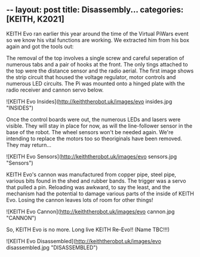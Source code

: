 --
layout: post
title: Disassembly...
categories: [KEITH, K2021]
---

KEITH Evo ran earlier this year around the time of the Virtual PiWars event so we know his vital functions are working. We extracted him from his box again and got the tools out:

The removal of the top involves a single screw and careful seperation of numerous tabs and a pair of hooks at the front. The only tings attached to the top were the distance sensor and the radio aerial. The first image shows the strip circuit that housed the voltage regulator, motor controls and numerous LED circuits. The Pi was mounted onto a hinged plate with the radio receiver and cannon servo below.

![KEITH Evo Insides](http://keiththerobot.uk/images/evo insides.jpg "INSIDES")

Once the control boards were out, the numerous LEDs and lasers were visible. They will stay in place for now, as will the line-follower sensor in the base of the robot. The wheel sensors won't be needed again. We're intending to replace the motors too so theoriginals have been removed. They may return...

![KEITH Evo Sensors](http://keiththerobot.uk/images/evo sensors.jpg "Sensors")

KEITH Evo's cannon was manufactured from copper pipe, steel pipe, various bits found in the shed and rubber bands. The trigger was a servo that pulled a pin. Reloading was awkward, to say the least, and the mechanism had the potential to damage various parts of the inside of KEITH Evo. Losing the cannon leaves lots of room for other things!

![KEITH Evo Cannon](http://keiththerobot.uk/images/evo cannon.jpg "CANNON")

So, KEITH Evo is no more. Long live KEITH Re-Evo!! (Name TBC!!!)

![KEITH Evo Disassembled](http://keiththerobot.uk/images/evo disassembled.jpg "DISASSEMBLED")
